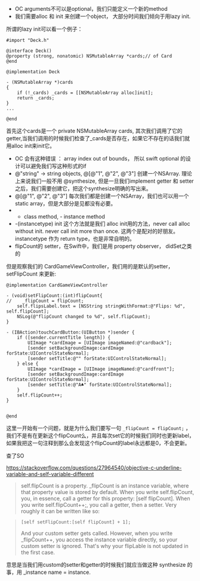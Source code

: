 - OC arguments不可以是optional，我们只能定义一个新的method
- 我们需要alloc 和 init 来创建一个object， 大部分时间我们倾向于用lazy init.

所谓的lazy init可以看一个例子：

```
#import "Deck.h"

@interface Deck()
@property (strong, nonatomic) NSMutableArray *cards;// of Card
@end

@implementation Deck

- (NSMutableArray *)cards
{
    if (!_cards) _cards = [[NSMutableArray alloc]init];
    return _cards;
}
...

@end
```
首先这个cards是一个 private NSMutableArray cards, 其次我们调用了它的getter,当我们调用的时候我们检查了_cards是否存在，如果它不存在的话我们就用alloc init来init它。

- OC 会有这种错误 ： array index out of bounds， 所以 swift optional 的设计可以避免我们写这种形式的if
- @"string" ->  string objects, @[@"1", @"2", @"3"] 创建一个NSArray. 理论上来说我们一般不用 @synthesize, 但是一旦我们implement getter 和 setter 之后，我们需要创建它，把这个synthesize明确的写出来。
- @[@"1", @"2", @"3"] 每次我们都是创建一个NSArray，我们也可以用一个static array，但是大部分是见都没有必要。
- + class method, - instance method
- -(instancetype) init 这个方法就是我们 alloc init用的方法，never call alloc without init. never call init more than once. 这两个是配对的好朋友。instancetype 作为 return type，也是非常自明的。
- flipCount的 setter，在Swift中，我们是用 property observer， didSet之类的

但是观察我们的 CardGameViewController，我们用的是默认的setter， setFlipCount 来更新:

```
@implementation CardGameViewController

- (void)setFlipCount:(int)flipCount{
//    _flipCount = flipCount;
    self.flipsLabel.text = [NSString stringWithFormat:@"Flips: %d", self.flipCount];
    NSLog(@"flipCount changed to %d", self.flipCount);
}

- (IBAction)touchCardButton:(UIButton *)sender {
    if ([sender.currentTitle length]) {
        UIImage *cardImage = [UIImage imageNamed:@"cardback"];
        [sender setBackgroundImage:cardImage forState:UIControlStateNormal];
        [sender setTitle:@"" forState:UIControlStateNormal];
    } else {
        UIImage *cardImage = [UIImage imageNamed:@"cardfront"];
        [sender setBackgroundImage:cardImage forState:UIControlStateNormal];
        [sender setTitle:@"A♣︎" forState:UIControlStateNormal];
    }
    self.flipCount++;
}


@end
```

这里一开始有一个问题，就是为什么我们要写一句 `_flipCount = flipCount;` ， 我们不是有在更新这个flipCount么，并且每次set它的时候我们同时也更新label，如果我把这一句注释到那么会发现这个flipCount的label永远都是0，不会更新。

查了SO 

<https://stackoverflow.com/questions/27964540/objective-c-underline-variable-and-self-variable-different>


>self.flipCount is a property. _flipCount is an instance variable, where that property value is stored by default. When you write self.flipCount, you, in essence, call a getter for this property: [self flipCount]. When you write self.flipCount++;, you call a getter, then a setter. Very roughly it can be written like so:

> `[self setFlipCount:[self flipCount] + 1];`
> 
> And your custom setter gets called. However, when you write _flipCount++, you access the instance variable directly, so your custom setter is ignored. That's why your flipLable is not updated in the first case.

意思是当我们用custom的setter和getter的时候我们就应当做这种 synthesize 的事，用 _instance name = instance.



